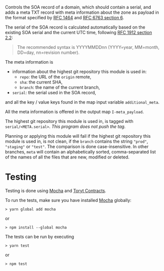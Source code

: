 Controls the SOA record of a domain, which should contain a serial,
and adds a meta TXT record with meta information about the zone as payload in the format
specified by [RFC 1464] and [RFC 6763 section 6].

The serial of the SOA record is calculated automatically based on the existing SOA serial
and the current UTC time, following [RFC 1912 section 2.2]:

> The recommended syntax is YYYYMMDDnn (YYYY=year, MM=month, DD=day, nn=revision number).

The meta information is 
* information about the highest git repository this module is used in:
  * `repo`: the URL of the `origin` remote,
  * `sha`: the current SHA,
  * `branch`: the name of the current branch,
* `serial`: the serial used in the SOA record,

and all the key / value keys found in the map input variable `additional_meta`.

All the meta information is offered in the output map `I-meta_payload`.

The highest git repository this module is used in, is tagged with `serial/<META.serial>`.
_This program does not push the tag._

Planning or applying this module will fail if the highest git repository this module is used in,
is not clean, if the `branch` contains the string `"prod"`, `"staging"` or `"test"`. The comparison
is done case-insensitive. In other branches, `meta` will contain an alphabetically sorted, comma-separated
list of the names of all the files that are new, modified or deleted.

Testing
=======

Testing is done using [Mocha] and [Toryt Contracts].

To run the tests, make sure you have installed [Mocha] globally:

    > yarn global add mocha

or
    
    > npm install --global mocha

The tests can be run by executing

    > yarn test

or

    > npm test

[RFC 1464]: https://tools.ietf.org/html/rfc1464
[RFC 6763 section 6]: https://tools.ietf.org/html/rfc6763#section-6
[RFC 1912 section 2.2]: https://tools.ietf.org/html/rfc1912
[Mocha]: https://mochajs.org
[Toryt Contracts]: https://www.npmjs.com/package/@toryt/contracts-ii

